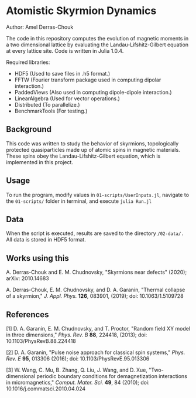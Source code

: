 # Atomistic Skyrmion Dynamics

Author: Amel Derras-Chouk

The code in this repository computes the evolution of magnetic moments in a two dimensional lattice by evaluating the Landau-Lifshitz-Gilbert equation at every lattice site. Code is written in Julia 1.0.4.

Required libraries:
 - HDF5 (Used to save files in .h5 format.)
 - FFTW (Fourier transform package used in computing dipolar interaction.)
 - PaddedViews (Also used in computing dipole-dipole interaction.)
 - LinearAlgebra (Used for vector operations.)
 - Distributed (To parallelize.)
 - BenchmarkTools (For testing.)

## Background

This code was written to study the behavior of skyrmions, topologically protected quasiparticles made up of atomic spins in magnetic materials. These spins obey the Landau-Lifshitz-Gilbert equation, which is implemented in this project.

## Usage

To run the program, modify values in `01-scripts/UserInputs.jl`, navigate to the `01-scripts/` folder in terminal, and execute `julia Run.jl`

## Data

When the script is executed, results are saved to the directory `/02-data/.` All data is stored in HDF5 format.

## Works using this

A. Derras-Chouk and E. M. Chudnovsky, "Skyrmions near defects" (2020); arXiv: 2010.14683

A. Derras-Chouk, E. M. Chudnovsky, and D. A. Garanin, "Thermal collapse of a skyrmion," *J. Appl. Phys.* **126**, 083901, (2019); doi: 10.1063/1.5109728

## References

<a id="1">[1]</a>
D. A. Garanin, E. M. Chudnovsky, and T. Proctor, "Random field XY model in three dimensions," *Phys. Rev. B* **88**, 224418, (2013); doi: 10.1103/PhysRevB.88.224418

<a id="1">[2]</a>
D. A. Garanin, "Pulse noise approach for classical spin systems," *Phys. Rev. E* **95**, 013306 (2016); doi: 10.1103/PhysRevE.95.013306

<a id="1">[3]</a>
W. Wang, C. Mu, B. Zhang, Q. Liu, J. Wang, and D. Xue, "Two-dimensional periodic boundary conditions for demagnetization interactions in micromagnetics," *Comput. Mater. Sci.* **49**, 84 (2010); doi: 10.1016/j.commatsci.2010.04.024
